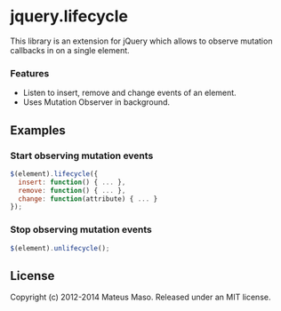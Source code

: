 jquery.lifecycle
================

This library is an extension for jQuery which allows to observe mutation callbacks in on a single element.

### Features

* Listen to insert, remove and change events of an element.
* Uses Mutation Observer in background.

## Examples

### Start observing mutation events

```javascript
$(element).lifecycle({
  insert: function() { ... }, 
  remove: function() { ... },
  change: function(attribute) { ... }
});
```

### Stop observing mutation events

```javascript
$(element).unlifecycle();
```

## License

Copyright (c) 2012-2014 Mateus Maso. Released under an MIT license.
